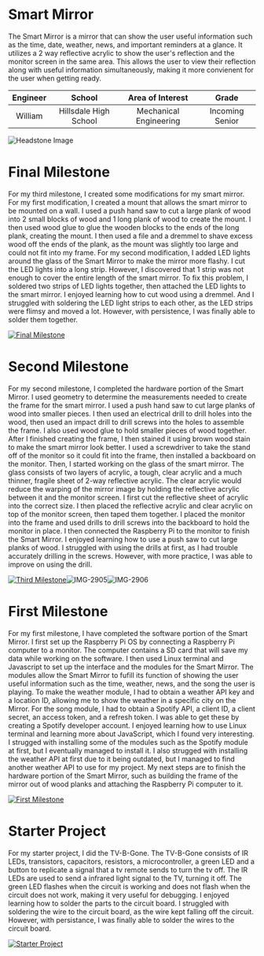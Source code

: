 ﻿# Smart Mirror
 The Smart Mirror is a mirror that can show the user useful information such as the time, date, weather, news, and important reminders at a glance. It utilizes a 2 way reflective acrylic to show the user's reflection and the monitor screen in the same area. This allows the user to view their reflection along with useful information simultaneously, making it more convienent for the user when getting ready.

| **Engineer** | **School** | **Area of Interest** | **Grade** |
|:--:|:--:|:--:|:--:|
| William | Hillsdale High School | Mechanical Engineering | Incoming Senior

![Headstone Image](https://lh3.googleusercontent.com/pw/AM-JKLVwc2fE1EweWxtpTwMnHTOQYOMP92PLq6d3NSLVdZxv1nr3swOnlMtwx-PQ37DukGqz2x2VlDKSCoeW3jjr-bc_Tw8vLUWjLkPhnuX3Vq3uXJw5FukyHCAtm3vfyOGQjatGO7LEwbKA4FAWvV78zhc=s866-no?authuser=0)
  

# Final Milestone
 For my third milestone, I created some modifications for my smart mirror. For my first modification, I created a mount that allows the smart mirror to be mounted on a wall. I used a push hand saw to cut a large plank of wood into 2 small blocks of wood and 1 long plank of wood to create the mount. I then used wood glue to glue the wooden blocks to the ends of the long plank, creating the mount. I then used a file and a dremmel to shave excess wood off the ends of the plank, as the mount was slightly too large and could not fit into my frame. For my second modification, I added LED lights around the glass of the Smart Mirror to make the mirror more flashy. I cut the LED lights into a long strip. However, I discovered that 1 strip was not enough to cover the entire length of the smart mirror. To fix this problem, I soldered two strips of LED lights together, then attached the LED lights to the smart mirror. I enjoyed learning how to cut wood using a dremmel. And I struggled with soldering the LED light strips to each other, as the LED strips were flimsy and moved a lot. However, with persistence, I was finally able to solder them together.

[![Final Milestone](http://i3.ytimg.com/vi/hkcTA6AWgm8/maxresdefault.jpg)](https://youtu.be/hkcTA6AWgm8 "Final Milestone")

# Second Milestone
For my second milestone, I completed the hardware portion of the Smart Mirror. I used geometry to determine the measurements needed to create the frame for the smart mirror. I used a push hand saw to cut large planks of wood into smaller pieces. I then used an electrical drill to drill holes into the wood, then used an impact drill to drill screws into the holes to assemble the frame. I also used wood glue to hold smaller pieces of wood together. After I finished creating the frame, I then stained it using brown wood stain to make the smart mirror look better. I used a screwdriver to take the stand off of the monitor so it could fit into the frame, then installed a backboard on the monitor. Then, I started working on the glass of the smart mirror. The glass consists of two layers of acrylic, a tough, clear acrylic and a much thinner, fragile sheet of 2-way reflective acrylic. The clear acrylic would reduce the warping of the mirror image by holding the reflective acrylic between it and the monitor screen. I first cut the reflective sheet of acrylic into the correct size. I then placed the reflective acrylic and clear acrylic on top of the monitor screen, then taped them together. I placed the monitor into the frame and used drills to drill screws into the backboard to hold the monitor in place. I then connected the Raspberry Pi to the monitor to finish the Smart Mirror. I enjoyed learning how to use a push saw to cut large planks of wood. I struggled with using the drills at first, as I had trouble accurately drilling in the screws. However, with more practice, I was able to improve on using the drill.

[![Third Milestone](https://i3.ytimg.com/vi/3TNGsAN1RY8/maxresdefault.jpg)](https://youtu.be/3TNGsAN1RY8 "Second Milestone")![IMG-2905](https://user-images.githubusercontent.com/107721203/180563509-73de09cc-4dcb-4aab-9d9a-cc357145b0c6.jpg)![IMG-2906](https://user-images.githubusercontent.com/107721203/180563631-b993aee8-702b-4307-9d67-2d73df00976b.jpg)



# First Milestone  

For my first milestone, I have completed the software portion of the Smart Mirror. I first set up the Raspberry Pi OS by connecting a Raspberry Pi computer to a monitor. The computer contains a SD card that will save my data while working on the software. I then used Linux terminal and Javascript to set up the interface and the modules for the Smart Mirror. The modules allow the Smart Mirror to fufill its function of showing the user useful information such as the time, weather, news, and the song the user is playing. To make the weather module, I had to obtain a weather API key and a location ID, allowing me to show the weather in a specific city on the Mirror. For the song module, I had to obtain a Spotify API, a client ID, a client secret, an access token, and a refresh token. I was able to get these by creating a Spotify developer account. I enjoyed learning how to use Linux terminal and learning more about JavaScript, which I found very interesting. I strugged with installing some of the modules such as the Spotify module at first, but I eventually managed to install it. I also strugged with installing the weather API at first due to it being outdated, but I managed to find another weather API to use for my project. My next steps are to finish the hardware portion of the Smart Mirror, such as building the frame of the mirror out of wood planks and attaching the Raspberry Pi computer to it.

[![First Milestone](https://i3.ytimg.com/vi/3TT0DKRl9LU/maxresdefault.jpg)](https://youtu.be/3TT0DKRl9LU "First Milestone")

# Starter Project

For my starter project, I did the TV-B-Gone. The TV-B-Gone consists of  IR LEDs, transistors, capacitors, resistors, a microcontroller, a green LED and a button to  replicate a signal that a tv remote sends to turn the tv off. The IR LEDs are used to send a infrared light signal to the TV, turning it off. The green LED flashes when the circuit is working and does not flash when the circuit does not work, making it very useful for debugging. I enjoyed learning how to solder the parts to the circuit board. I struggled with soldering the wire to the circuit board, as the wire kept falling off the circuit. However, with persistance, I was finally able to solder the wires to the circuit board.

[![Starter Project](https://i3.ytimg.com/vi/uO682gK_Y7w/maxresdefault.jpg)](https://youtu.be/uO682gK_Y7w)
